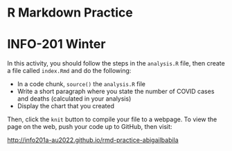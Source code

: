 # R Markdown Practice
# INFO-201 Winter
In this activity, you should follow the steps in the `analysis.R` file, then create a file called `index.Rmd` and do the following:
- In a code chunk, `source()` the `analysis.R` file
- Write a short paragraph where you state the number of COVID cases and deaths (calculated in your analysis)
- Display the chart that you created

Then, click the `knit` button to compile your file to a webpage. To view the page on the web, push your code up to GitHub, then visit:

http://info201a-au2022.github.io/rmd-practice-abigailbabila

